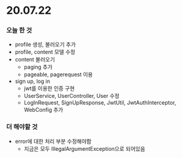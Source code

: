 # 20.07.22

### 오늘 한 것

- profile 생성, 불러오기 추가
- profile, content 모델 수정
- content 불러오기
  - paging 추가
  - pageable, pagerequest 이용
- sign up, log in
  - jwt를 이용한 인증 구현
  - UserService, UserController, User 수정
  - LogInRequest, SignUpResponse, JwtUtil, JwtAuthInterceptor, WebConfig 추가

### 더 해야할 것

- error에 대한 처리 부분 수정해야함
  - 지금은 모두 IllegalArgumentException으로 되어있음

